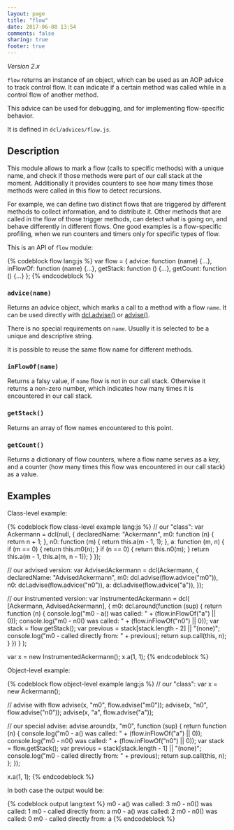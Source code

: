 ```yaml
---
layout: page
title: "flow"
date: 2017-06-08 13:54
comments: false
sharing: true
footer: true
---
```


*Version 2.x*

`flow` returns an instance of an object, which can be used as an AOP advice to track control flow. It can indicate if a certain method was called while in a control flow of another method.

This advice can be used for debugging, and for implementing flow-specific behavior.

It is defined in `dcl/advices/flow.js`.

## Description

This module allows to mark a flow (calls to specific methods) with a unique name, and check if those methods were part of our call stack at the moment. Additionally it provides counters to see how many times those methods were called in this flow to detect recursions.

For example, we can define two distinct flows that are triggered by different methods to collect information, and to distribute it. Other methods that are called in the flow of those trigger methods, can detect what is going on, and behave differently in different flows. One good examples is a flow-specific profiling, when we run counters and timers only for specific types of flow.

This is an API of `flow` module:

{% codeblock flow lang:js %}
var flow = {
  advice:   function (name) {...},
  inFlowOf: function (name) {...},
  getStack: function () {...},
  getCount: function () {...}
};
{% endcodeblock %}

### `advice(name)`

Returns an advice object, which marks a call to a method with a flow `name`. It can be used directly with [dcl.advise()](/2.x/docs/dcl_js/advise/) or [advise()](/2.x/docs/advise_js/advise/).

There is no special requirements on `name`. Usually it is selected to be a unique and descriptive string.

It is possible to reuse the same flow name for different methods.

### `inFlowOf(name)`

Returns a falsy value, if `name` flow is not in our call stack. Otherwise it returns a non-zero number, which indicates how many times it is encountered in our call stack.

### `getStack()`

Returns an array of flow names encountered to this point.

### `getCount()`

Returns a dictionary of flow counters, where a flow name serves as a key, and a counter (how many times this flow was encountered in our call stack) as a value.

## Examples

Class-level example:

{% codeblock flow class-level example lang:js %}
// our "class":
var Ackermann = dcl(null, {
  declaredName: "Ackermann",
  m0: function (n) {
    return n + 1;
  },
  n0: function (m) {
    return this.a(m - 1, 1);
  },
  a: function (m, n) {
    if (m == 0) {
      return this.m0(n);
    }
    if (n == 0) {
      return this.n0(m);
    }
    return this.a(m - 1, this.a(m, n - 1));
  }
});

// our advised version:
var AdvisedAckermann = dcl(Ackermann, {
  declaredName: "AdvisedAckermann",
  m0: dcl.advise(flow.advice("m0")),
  n0: dcl.advise(flow.advice("n0")),
  a:  dcl.advise(flow.advice("a")),
});

// our instrumented version:
var InstrumentedAckermann = dcl(
  [Ackermann, AdvisedAckermann],
  {
    m0: dcl.around(function (sup) {
      return function (n) {
        console.log("m0 - a() was called: " + (flow.inFlowOf("a") || 0));
        console.log("m0 - n0() was called: " + (flow.inFlowOf("n0") || 0));
        var stack = flow.getStack();
        var previous = stack[stack.length - 2] || "(none)";
        console.log("m0 - called directly from: " + previous);
        return sup.call(this, n);
      }
    })
  }
);

var x = new InstrumentedAckermann();
x.a(1, 1);
{% endcodeblock %}

Object-level example:

{% codeblock flow object-level example lang:js %}
// our "class":
var x = new Ackermann();

// advise with flow
advise(x, "m0", flow.advise("m0"));
advise(x, "n0", flow.advise("n0"));
advise(x, "a",  flow.advise("a"));

// our special advise:
advise.around(x, "m0", function (sup) {
  return function (n) {
    console.log("m0 - a() was called: " + (flow.inFlowOf("a") || 0));
    console.log("m0 - n0() was called: " + (flow.inFlowOf("n0") || 0));
    var stack = flow.getStack();
    var previous = stack[stack.length - 1] || "(none)";
    console.log("m0 - called directly from: " + previous);
    return sup.call(this, n);
  };
});

x.a(1, 1);
{% endcodeblock %}

In both case the output would be:

{% codeblock output lang:text %}
m0 - a() was called: 3
m0 - n0() was called: 1
m0 - called directly from: a
m0 - a() was called: 2
m0 - n0() was called: 0
m0 - called directly from: a
{% endcodeblock %}
